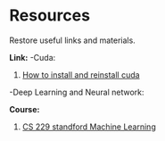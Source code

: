 # Resources

Restore useful links and materials.

**Link:**
-Cuda:

  1) [How to install and reinstall cuda](http://www.cnblogs.com/mayi2010/p/5604586.html)
  
-Deep Learning and Neural network:


**Course:**

1) [CS 229 standford Machine Learning](http://cs229.stanford.edu/)
